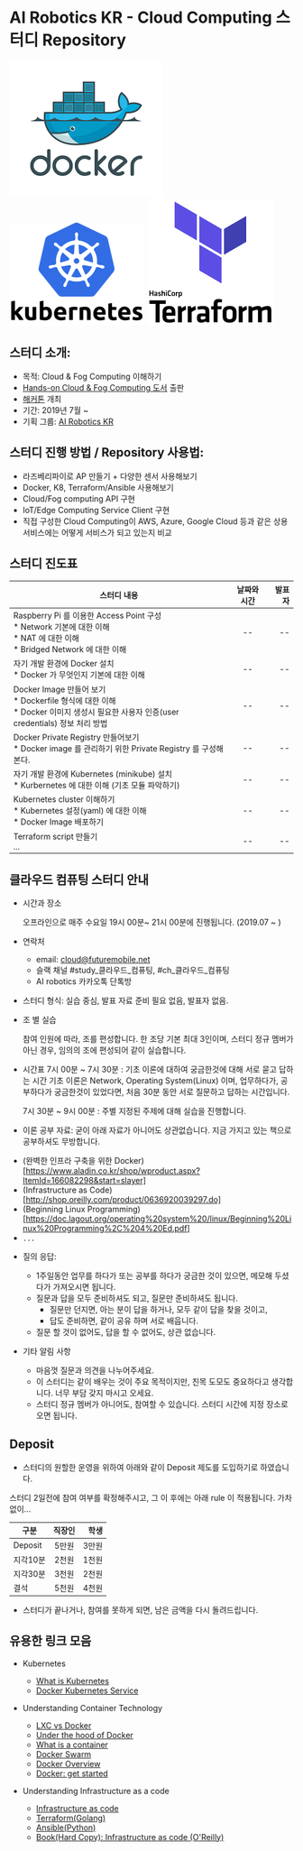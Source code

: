 # AI Robotics KR - Cloud Computing 스터디 Repository

![image_link](https://github.com/ai-robotics-kr/cloud_study/blob/master/images/docker-logo.png?raw=true)
![image_link](https://github.com/ai-robotics-kr/cloud_study/blob/master/images/kubernetes.png?raw=true)
![image_link](https://github.com/ai-robotics-kr/cloud_study/blob/master/images/terraform.png?raw=true)

## 스터디 소개:
- 목적: Cloud & Fog Computing 이해하기
- [Hands-on Cloud & Fog Computing 도서](https://github.com/ai-robotics-kr/cloud_hands_on) 출판 
- [해커톤](https://github.com/ai-robotics-kr/cloud_hackathon) 개최
- 기간: 2019년 7월 ~ 
- 기획 그룹: [AI Robotics KR](https://www.facebook.com/groups/airoboticskr/)

## 스터디 진행 방법 / Repository 사용법:
- 라즈베리파이로 AP 만들기 + 다양한 센서 사용해보기
- Docker, K8, Terraform/Ansible 사용해보기
- Cloud/Fog computing API 구현
- IoT/Edge Computing Service Client 구현
- 직접 구성한 Cloud Computing이 AWS, Azure, Google Cloud 등과 같은 상용 서비스에는 어떻게 서비스가 되고 있는지 비교

## 스터디 진도표
|          스터디 내용         |   날짜와 시간     | 발표자 
| -------------------------- |:---------------:|-----:|
| Raspberry Pi 를 이용한 Access Point 구성<br> * Network 기본에 대한 이해<br> * NAT 에 대한 이해<br> * Bridged Network 에 대한 이해 | -- | -- |
| 자기 개발 환경에 Docker 설치<br> * Docker 가 무엇인지 기본에 대한 이해 | -- | -- |
| Docker Image 만들어 보기<br> * Dockerfile 형식에 대한 이해<br> * Docker 이미지 생성시 필요한 사용자 인증(user credentials) 정보 처리 방법 | -- | -- |
| Docker Private Registry 만들어보기<br> * Docker image 를 관리하기 위한 Private Registry 를 구성해본다.| -- | -- |
| 자기 개발 환경에 Kubernetes (minikube) 설치<br> * Kurbernetes 에 대한 이해 (기초 모듈 파악하기) | -- | -- |
| Kubernetes cluster 이해하기<br> * Kubernetes 설정(yaml) 에 대한 이해<br> * Docker Image 배포하기| -- | -- |
| Terraform script 만들기<br>...| -- | -- |

## 클라우드 컴퓨팅 스터디 안내
- 시간과 장소

  오프라인으로 매주 수요일 19시 00분~ 21시 00분에 진행됩니다. (2019.07 ~ )

- 연락처

  * email: cloud@futuremobile.net
  * 슬랙 채널 #study_클라우드_컴퓨팅, #ch_클라우드_컴퓨팅
  * AI robotics 카카오톡 단톡방

- 스터디 형식: 실습 중심, 발표 자료 준비 필요 없음, 발표자 없음.

 * 조 별 실습

   참여 인원에 따라, 조를 편성합니다.
   한 조당 기본 최대 3인이며, 스터디 정규 멤버가 아닌 경우, 임의의 조에 편성되어 같이 실습합니다.

 * 시간표
   7시 00분 ~ 7시 30분 : 기초 이론에 대하여 궁금한것에 대해 서로 묻고 답하는 시간 
                         기초 이론은 Network, Operating System(Linux) 이며,
                         업무하다가, 공부하다가 궁금한것이 있었다면, 처음 30분 동안 서로 질문하고 답하는 시간입니다.

   7시 30분 ~ 9시 00분 : 주별 지정된 주제에 대해 실습을 진행합니다. 

- 이론 공부 자료: 굳이 아래 자료가 아니어도 상관없습니다. 지금 가지고 있는 책으로 공부하셔도 무방합니다.

 * (완벽한 인프라 구축을 위한 Docker)[https://www.aladin.co.kr/shop/wproduct.aspx?ItemId=166082298&start=slayer]
 * (Infrastructure as Code)[http://shop.oreilly.com/product/0636920039297.do]
 * (Beginning Linux Programming)[https://doc.lagout.org/operating%20system%20/linux/Beginning%20Linux%20Programming%2C%204%20Ed.pdf]
 * `...`

- 질의 응답: 

  - 1주일동안 업무를 하다가 또는 공부를 하다가 궁금한 것이 있으면, 메모해 두셨다가 가져오시면 됩니다.
  - 질문과 답을 모두 준비하셔도 되고, 질문만 준비하셔도 됩니다.
    * 질문만 던지면, 아는 분이 답을 하거나, 모두 같이 답을 찾을 것이고,
    * 답도 준비하면, 같이 공유 하며 서로 배웁니다.
  - 질문 할 것이 없어도, 답을 할 수 없어도, 상관 없습니다.

- 기타 알림 사항

  - 마음껏 질문과 의견을 나누어주세요.
  - 이 스터디는 같이 배우는 것이 주요 목적이지만, 친목 도모도 중요하다고 생각합니다. 너무 부담 갖지 마시고 오세요.
  - 스터디 정규 멤버가 아니어도, 참여할 수 있습니다. 스터디 시간에 지정 장소로 오면 됩니다.

## Deposit
  - 스터디의 원할한 운영을 위하여 아래와 같이 Deposit 제도를 도입하기로 하였습니다.

스터디 2일전에 참여 여부를 확정해주시고, 그 이 후에는 아래 rule 이 적용됩니다. 가차없이...

|     구분           |  직장인     | 학생 |
| ----------------- |:---------------:|-----:|
| Deposit | 5만원 | 3만원 |
| 지각10분 | 2천원 | 1천원 |
| 지각30분 | 3천원 | 2천원 |
| 결석 | 5천원 | 4천원 |

 * 스터디가 끝나거나, 참여를 못하게 되면, 남은 금액을 다시 돌려드립니다.

## 유용한 링크 모음

- Kubernetes
  - [What is Kubernetes](https://kubernetes.io/docs/concepts/overview/what-is-kubernetes/)
  - [Docker Kubernetes Service](https://www.docker.com/products/kubernetes)

- Understanding Container Technology
  - [LXC vs Docker](https://pasztor.at/blog/lxc-vs-docker)
  - [Under the hood of Docker](https://pasztor.at/blog/under-the-hood-of-docker)
  - [What is a container](https://www.docker.com/resources/what-container)
  - [Docker Swarm](https://searchitoperations.techtarget.com/definition/Docker-Swarm)
  - [Docker Overview](https://docs.docker.com/engine/docker-overview/)
  - [Docker: get started](https://docs.docker.com/get-started/)

- Understanding Infrastructure as a code
  - [Infrastructure as code](https://en.wikipedia.org/wiki/Infrastructure_as_code)
  - [Terraform(Golang)](https://en.wikipedia.org/wiki/Terraform_(software))
  - [Ansible(Python)](https://en.wikipedia.org/wiki/Ansible_(software))
  - [Book(Hard Copy): Infrastructure as code (O'Reilly)](http://shop.oreilly.com/product/0636920039297.do)
